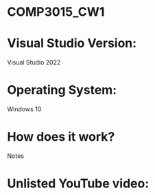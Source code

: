 # COMP3015_CW1

# Visual Studio Version:
Visual Studio 2022

# Operating System:
Windows 10

# How does it work?
Notes

# Unlisted YouTube video:

 

